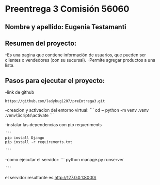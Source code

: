# Preentrega 3 Comisión 56060

## Nombre y apellido: Eugenia Testamanti

## Resumen del proyecto: 

-Es una pagina que contiene información de usuarios, que pueden ser clientes o vendedores (con su sucursal).
-Permite agregar productos a una lista.

## Pasos para ejecutar el proyecto: 

-link de github

    https://github.com/ladybug1207/preEntrega3.git

-creacion y activacion del entorno virtual: 
    ´´´
    cd ~
    python -m venv .venv
    .venv\Scripts\activate
    ´´´

-instalar las dependencias con pip requeriments

    ´´´
    pip install Django
    pip install -r requirements.txt

    ´´´

-como ejecutar el servidor:
    ´´´
    python manage.py runserver

    ´´´
el servidor resultante es http://127.0.0.1:8000/
